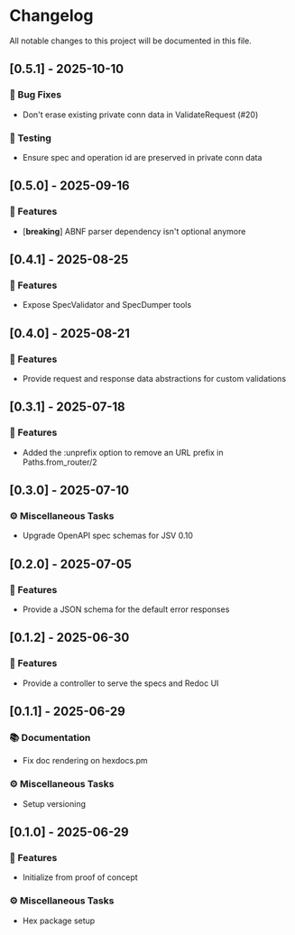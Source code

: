 # Changelog

All notable changes to this project will be documented in this file.

## [0.5.1] - 2025-10-10

### 🐛 Bug Fixes

- Don't erase existing private conn data in ValidateRequest (#20)

### 🧪 Testing

- Ensure spec and operation id are preserved in private conn data

## [0.5.0] - 2025-09-16

### 🚀 Features

- [**breaking**] ABNF parser dependency isn't optional anymore

## [0.4.1] - 2025-08-25

### 🚀 Features

- Expose SpecValidator and SpecDumper tools

## [0.4.0] - 2025-08-21

### 🚀 Features

- Provide request and response data abstractions for custom validations

## [0.3.1] - 2025-07-18

### 🚀 Features

- Added the :unprefix option to remove an URL prefix in Paths.from_router/2

## [0.3.0] - 2025-07-10

### ⚙️ Miscellaneous Tasks

- Upgrade OpenAPI spec schemas for JSV 0.10

## [0.2.0] - 2025-07-05

### 🚀 Features

- Provide a JSON schema for the default error responses

## [0.1.2] - 2025-06-30

### 🚀 Features

- Provide a controller to serve the specs and Redoc UI

## [0.1.1] - 2025-06-29

### 📚 Documentation

- Fix doc rendering on hexdocs.pm

### ⚙️ Miscellaneous Tasks

- Setup versioning

## [0.1.0] - 2025-06-29

### 🚀 Features

- Initialize from proof of concept

### ⚙️ Miscellaneous Tasks

- Hex package setup

<!-- generated by git-cliff -->
